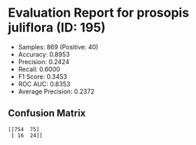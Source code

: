 # Evaluation Report for prosopis juliflora (ID: 195)
- Samples: 869 (Positive: 40)
- Accuracy: 0.8953
- Precision: 0.2424
- Recall: 0.6000
- F1 Score: 0.3453
- ROC AUC: 0.8353
- Average Precision: 0.2372

## Confusion Matrix
```
[[754  75]
 [ 16  24]]
```